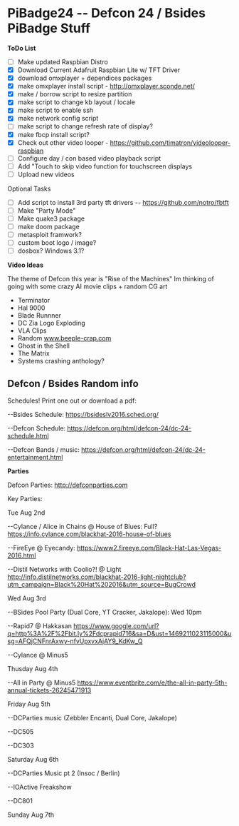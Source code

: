 # PiBadge24 -- Defcon 24 / Bsides PiBadge Stuff

__ToDo List__

  - [ ] Make updated Raspbian Distro
  - [x] Download Current Adafruit Raspbian Lite w/ TFT Driver
  - [x] download omxplayer + dependices packages
  - [x] make omxplayer install script - http://omxplayer.sconde.net/
  - [x] make / borrow script to resize partition
  - [x] make script to change kb layout / locale
  - [x] make script to enable ssh
  - [x] make network config script
  - [ ] make script to change refresh rate of display?
  - [x] make fbcp install script? 
  - [x] Check out other video looper - https://github.com/timatron/videolooper-raspbian
  - [ ] Configure day / con based video playback script
  - [ ] Add "Touch to skip video function for touchscreen displays
  - [ ] Upload new videos
  
Optional Tasks
  - [ ] Add script to install 3rd party tft drivers -- https://github.com/notro/fbtft
  - [ ] Make "Party Mode"
  - [ ] Make quake3 package
  - [ ] make doom package
  - [ ] metasploit framwork? 
  - [ ] custom boot logo / image?
  - [ ] dosbox? Windows 3.1?

__Video Ideas__

The theme of Defcon this year is "Rise of the Machines" Im thinking of going with some crazy AI movie clips + random CG art 

* Terminator
* Hal 9000
* Blade Runnner
* DC Zia Logo Exploding
* VLA Clips
* Random www.beeple-crap.com
* Ghost in the Shell
* The Matrix
* Systems crashing anthology?

## Defcon / Bsides Random info

Schedules! Print one out or download a pdf:

--Bsides Schedule: https://bsideslv2016.sched.org/

--Defcon Schedule: https://defcon.org/html/defcon-24/dc-24-schedule.html

--Defcon Bands / music: https://defcon.org/html/defcon-24/dc-24-entertainment.html


__Parties__

Defcon Parties: http://defconparties.com

Key Parties:

Tue Aug 2nd

--Cylance / Alice in Chains @ House of Blues: Full? https://info.cylance.com/blackhat-2016-house-of-blues

--FireEye @ Eyecandy: https://www2.fireeye.com/Black-Hat-Las-Vegas-2016.html

--Distil Networks with Coolio?! @ Light http://info.distilnetworks.com/blackhat-2016-light-nightclub?utm_campaign=Black%20Hat%202016&utm_source=BugCrowd


Wed Aug 3rd

--BSides Pool Party (Dual Core, YT Cracker, Jakalope): Wed 10pm

--Rapid7 @ Hakkasan https://www.google.com/url?q=http%3A%2F%2Fbit.ly%2Fdcprapid716&sa=D&ust=1469211023115000&usg=AFQjCNFnrAxwy-nfvUpxvxAjAY9_KdKw_Q

--Cylance @ Minus5


Thusday Aug 4th

--All in Party @ Minus5 https://www.eventbrite.com/e/the-all-in-party-5th-annual-tickets-26245471913


Friday Aug 5th

--DCParties music (Zebbler Encanti, Dual Core, Jakalope)

--DC505

--DC303


Saturday Aug 6th

--DCParties Music pt 2 (Insoc / Berlin)

--IOActive Freakshow

--DC801


Sunday Aug 7th
